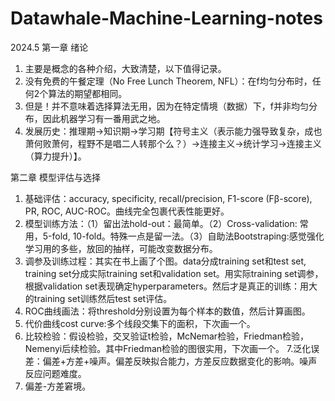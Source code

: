 # Datawhale-Machine-Learning-notes    
2024.5 
第一章 绪论    
1. 主要是概念的各种介绍，大致清楚，以下值得记录。
2. 没有免费的午餐定理（No Free Lunch Theorem, NFL）：在f均匀分布时，任何2个算法的期望都相同。
3. 但是！并不意味着选择算法无用，因为在特定情境（数据）下，f并非均匀分布，因此机器学习有一番用武之地。
4. 发展历史：推理期→知识期→学习期【符号主义（表示能力强导致复杂，成也萧何败萧何，程野不是唱二人转那个么？）→连接主义→统计学习→连接主义（算力提升）】。

第二章 模型评估与选择   
1. 基础评估：accuracy, specificity, recall/precision, F1-score (Fβ-score), PR, ROC, AUC-ROC。曲线完全包裹代表性能更好。    
2. 模型训练方法：（1）留出法hold-out：最简单。（2）Cross-validation: 常用，5-fold, 10-fold。特殊一点是留一法。（3）自助法Bootstraping:感觉强化学习用的多些，放回的抽样，可能改变数据分布。
3. 调参及训练过程：其实在书上画了个图。data分成training set和test set, training set分成实际training set和validation set。用实际training set调参，根据validation set表现确定hyperparameters。然后才是真正的训练：用大的training set训练然后test set评估。
4. ROC曲线画法：将threshold分别设置为每个样本的数值，然后计算画图。
5. 代价曲线cost curve:多个线段交集下的面积，下次画一个。
6. 比较检验：假设检验，交叉验证t检验，McNemar检验，Friedman检验，Nemenyi后续检验。其中Friedman检验的图很实用，下次画一个。
7.泛化误差：偏差+方差+噪声。偏差反映拟合能力，方差反应数据变化的影响。噪声反应问题难度。    
8. 偏差-方差窘境。   
